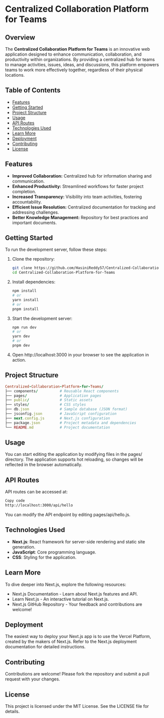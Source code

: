 # Centralized Collaboration Platform for Teams

## Overview
The **Centralized Collaboration Platform for Teams** is an innovative web application designed to enhance communication, collaboration, and productivity within organizations. By providing a centralized hub for teams to manage activities, issues, ideas, and discussions, this platform empowers teams to work more effectively together, regardless of their physical locations.

## Table of Contents
- [Features](#features)
- [Getting Started](#getting-started)
- [Project Structure](#project-structure)
- [Usage](#usage)
- [API Routes](#api-routes)
- [Technologies Used](#technologies-used)
- [Learn More](#learn-more)
- [Deployment](#deployment)
- [Contributing](#contributing)
- [License](#license)

## Features
- **Improved Collaboration:** Centralized hub for information sharing and communication.
- **Enhanced Productivity:** Streamlined workflows for faster project completion.
- **Increased Transparency:** Visibility into team activities, fostering accountability.
- **Efficient Issue Resolution:** Centralized documentation for tracking and addressing challenges.
- **Better Knowledge Management:** Repository for best practices and important documents.

## Getting Started
To run the development server, follow these steps:

1. Clone the repository:
   ```bash
   git clone https://github.com/HasiniReddy57/Centralized-Collaboration-Platform-for-Teams.git
   cd Centralized-Collaboration-Platform-for-Teams
2. Install dependencies:
   ```bash
   npm install
   # or
   yarn install
   # or
   pnpm install
3. Start the development server:
   ```bash
   npm run dev
   # or
   yarn dev
   # or
   pnpm dev
4. Open http://localhost:3000 in your browser to see the application in action.

## Project Structure 
```ruby
Centralized-Collaboration-Platform-for-Teams/
├── components/          # Reusable React components
├── pages/               # Application pages
├── public/              # Static assets
├── styles/              # CSS styles
├── db.json              # Sample database (JSON format)
├── jsconfig.json        # JavaScript configuration
├── next.config.js       # Next.js configuration
├── package.json         # Project metadata and dependencies
└── README.md            # Project documentation
```
## Usage
You can start editing the application by modifying files in the pages/ directory. The application supports hot reloading, so changes will be reflected in the browser automatically.

## API Routes
API routes can be accessed at:

```bash
Copy code
http://localhost:3000/api/hello
```
You can modify the API endpoint by editing pages/api/hello.js.

## Technologies Used
- **Next.js**: React framework for server-side rendering and static site generation.
- **JavaScript**: Core programming language.
- **CSS**: Styling for the application.

## Learn More
To dive deeper into Next.js, explore the following resources:

- Next.js Documentation - Learn about Next.js features and API.
- Learn Next.js - An interactive tutorial on Next.js.
- Next.js GitHub Repository - Your feedback and contributions are welcome!

## Deployment
The easiest way to deploy your Next.js app is to use the Vercel Platform, created by the makers of Next.js. Refer to the Next.js deployment documentation for detailed instructions.

## Contributing
Contributions are welcome! Please fork the repository and submit a pull request with your changes.

## License
This project is licensed under the MIT License. See the LICENSE file for details.
